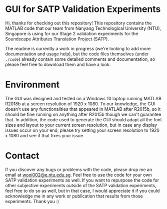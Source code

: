 # GUI for SATP Validation Experiments

Hi, thanks for checking out this repository! This repository contains the MATLAB code that our team from Nanyang Technological University (NTU), Singapore is using for our Stage 2 validation experiments for the Soundscape Attributes Translation Project (SATP).

The readme is currently a work in progress (we're looking to add more documentation and usage help), but the code files themselves (under `./code`) already contain some detailed comments and documentation, so please feel free to download them and have a look.

# Environment

The GUI was designed and tested on a Windows 10 laptop running MATLAB R2018b at a screen resolution of 1920 x 1080. To our knowledge, the GUI doesn't use any functionalities that appeared in MATLAB after R2015b, so it should be fine running on anything after R2015b though we can't guarantee that. In addition, the code used to generate the GUI should adapt all the font sizes and layout to your current screen resolution, but in case any display issues occur on your end, please try setting your screen resolution to 1920 x 1080 and see if that fixes your issue.

# Contact

If you discover any bugs or problems with the code, please drop me an email at wooi002@e.ntu.edu.sg. Feel free to use the code for your own SATP validation experiments as well. If you want to repurpose the code for other subjective experiments outside of the SATP validation experiments, feel free to do so as well, but in that case, I would appreciate it if you could acknowledge me in any work or publication that results from those experiments. Thank you :)